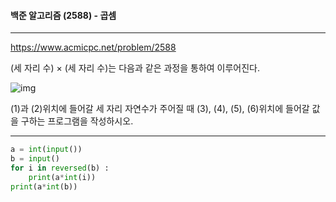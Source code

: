 #### 백준 알고리즘 (2588) - 곱셈

---

https://www.acmicpc.net/problem/2588

(세 자리 수) × (세 자리 수)는 다음과 같은 과정을 통하여 이루어진다.

![img](https://www.acmicpc.net/upload/images/f5NhGHVLM4Ix74DtJrwfC97KepPl27s%20(1).png)

(1)과 (2)위치에 들어갈 세 자리 자연수가 주어질 때 (3), (4), (5), (6)위치에 들어갈 값을 구하는 프로그램을 작성하시오.

---

```python
a = int(input())
b = input()
for i in reversed(b) :
    print(a*int(i))
print(a*int(b))
```

